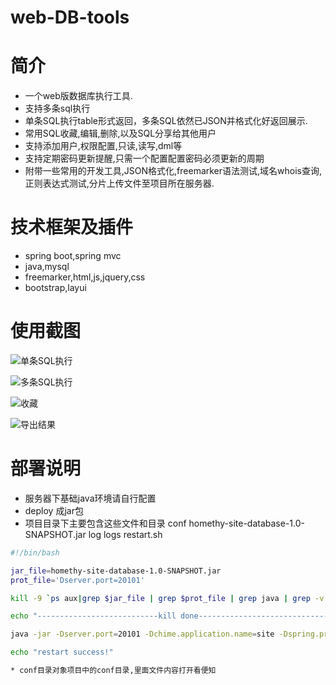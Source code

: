 # web-DB-tools

# 简介
* 一个web版数据库执行工具.
* 支持多条sql执行
* 单条SQL执行table形式返回，多条SQL依然已JSON并格式化好返回展示.
* 常用SQL收藏,编辑,删除,以及SQL分享给其他用户
* 支持添加用户,权限配置,只读,读写,dml等
* 支持定期密码更新提醒,只需一个配置配置密码必须更新的周期
* 附带一些常用的开发工具,JSON格式化,freemarker语法测试,域名whois查询,正则表达式测试,分片上传文件至项目所在服务器.

# 技术框架及插件
* spring boot,spring mvc
* java,mysql
* freemarker,html,js,jquery,css
* bootstrap,layui

# 使用截图
![单条SQL执行](https://github.com/hammerLei/web-DB-tools/blob/master/photo/database1.png)

![多条SQL执行](https://github.com/hammerLei/web-DB-tools/blob/master/photo/database2.png)

![收藏](https://github.com/hammerLei/web-DB-tools/blob/master/photo/database3.png)

![导出结果](https://github.com/hammerLei/web-DB-tools/blob/master/photo/database5.png)

# 部署说明
* 服务器下基础java环境请自行配置
* deploy 成jar包
* 项目目录下主要包含这些文件和目录 conf  homethy-site-database-1.0-SNAPSHOT.jar  log  logs  restart.sh
``` restart.sh 脚本
#!/bin/bash

jar_file=homethy-site-database-1.0-SNAPSHOT.jar
prot_file='Dserver.port=20101'

kill -9 `ps aux|grep $jar_file | grep $prot_file | grep java | grep -v grep | awk '{print $2}'`

echo "---------------------------kill done--------------------------------"

java -jar -Dserver.port=20101 -Dchime.application.name=site -Dspring.profiles.active=test homethy-site-database-1.0-SNAPSHOT.jar >> $(pwd)/log/catalina-$(date +%Y-%m-%d).log &

echo "restart success!"

* conf目录对象项目中的conf目录,里面文件内容打开看便知


